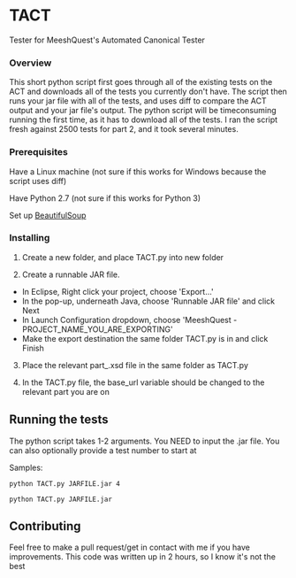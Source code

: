 # TACT
Tester for MeeshQuest's Automated Canonical Tester

### Overview

This short python script first goes through all of the existing tests on the ACT and downloads all of the tests you currently don't have.
The script then runs your jar file with all of the tests, and uses diff to compare the ACT output and your jar file's output.
The python script will be timeconsuming running the first time, as it has to download all of the tests. I ran the script fresh against 2500 tests for part 2, and it took several minutes.

### Prerequisites

Have a Linux machine (not sure if this works for Windows because the script uses diff)

Have Python 2.7 (not sure if this works for Python 3)

Set up [BeautifulSoup](https://www.crummy.com/software/BeautifulSoup/bs4/doc/)

### Installing

1) Create a new folder, and place TACT.py into new folder

2) Create a runnable JAR file.

* In Eclipse, Right click your project, choose 'Export...'
* In the pop-up, underneath Java, choose 'Runnable JAR file' and click Next
* In Launch Configuration dropdown, choose 'MeeshQuest - PROJECT_NAME_YOU_ARE_EXPORTING'
* Make the export destination the same folder TACT.py is in and click Finish

3) Place the relevant part_.xsd file in the same folder as TACT.py

4) In the TACT.py file, the base_url variable should be changed to the relevant part you are on

## Running the tests

The python script takes 1-2 arguments. You NEED to input the .jar file. You can also optionally provide a test number to start at

Samples:

```
python TACT.py JARFILE.jar 4

python TACT.py JARFILE.jar
```

## Contributing

Feel free to make a pull request/get in contact with me if you have improvements. This code was written up in 2 hours, so I know it's not the best
